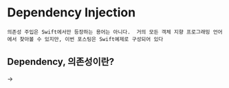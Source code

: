 <?xml version="1.0" encoding="UTF-8" standalone="no"?>
<document type="com.apple.InterfaceBuilder3.Cocoa.XIB" version="3.0" toolsVersion="11134" targetRuntime="MacOSX.Cocoa" propertyAccessControl="none" useAutolayout="YES" customObjectInstantitationMethod="direct">
    <dependencies>
        <plugIn identifier="com.apple.InterfaceBuilder.CocoaPlugin" version="11134"/>
    </dependencies>
    <objects>
        <customObject id="-2" userLabel="File's Owner"/>
        <customObject id="-1" userLabel="First Responder" customClass="FirstResponder"/>
        <customObject id="-3" userLabel="Application" customClass="NSObject"/>
    </objects>
</document>

# Dependency Injection

`
의존성 주입은 Swift에서만 등장하는 용어는 아니다. 
거의 모든 객체 지향 프로그래밍 언어에서 찾아볼 수 있지만, 이번 포스팅은 Swift예제로 구성되어 있다
`


## Dependency, 의존성이란?

-> 

